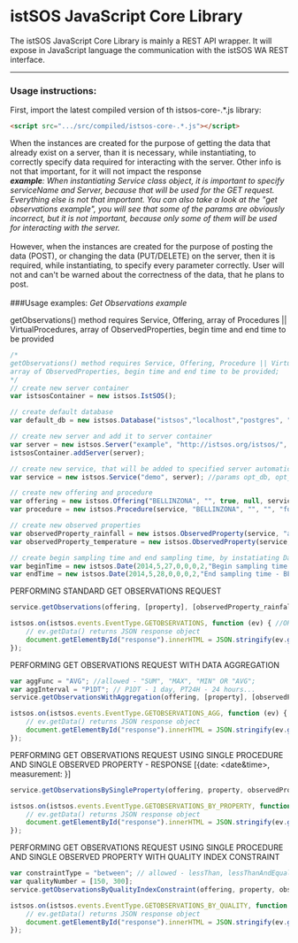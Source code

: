 # istSOS JavaScript Core Library

The istSOS JavaScript Core Library is mainly a REST API wrapper. 
It will expose in JavaScript language the communication with the istSOS WA REST interface.

---

### Usage instructions:
First, import the latest compiled version of th istsos-core-.*.js library:
```HTML
<script src=".../src/compiled/istsos-core-.*.js"></script>
```
When the instances are created for the purpose of getting the data that already
exist on a server, than it is necessary, while instantiating, to correctly specify data required for
interacting with the server. Other info is not that important, for it will not impact the response<br/>
_**example**: When instantiating Service class object, it is important to specify serviceName and Server, 
because that will be used for the GET request. Everything else is not that important. You can also take
a look at the "get observations example", you will see that some of the params are obviously incorrect,
but it is not important, because only some of them will be used for interacting with the server._<br/>
<br/>
However, when the instances are created for the purpose of posting the data (POST), or changing the
data (PUT/DELETE) on the server, then it is required, while instantiating, to specify every parameter 
correctly. User will not and can't be warned about the correctness of the data, that he plans to post.
<br/>
<br/>
###Usage examples:
_Get Observations example_

getObservations() method requires Service, Offering, array of Procedures || VirtualProcedures, 
array of ObservedProperties, begin time and end time to be provided

```javascript
/*
getObservations() method requires Service, Offering, Procedure || VirtualProcedure, 
array of ObservedProperties, begin time and end time to be provided;
*/
// create new server container
var istsosContainer = new istsos.IstSOS();

// create default database
var default_db = new istsos.Database("istsos","localhost","postgres", "postgres", 5432);

// create new server and add it to server container
var server = new istsos.Server("example", "http://istsos.org/istsos/", defaultDb);
istsosContainer.addServer(server);

// create new service, that will be added to specified server automatically upon instatiation
var service = new istsos.Service("demo", server); //params opt_db, opt_config, opt_epsg are optional

// create new offering and procedure
var offering = new istsos.Offering("BELLINZONA", "", true, null, service);
var procedure = new istsos.Procedure(service, "BELLINZONA", "", "", "foi", 3857, 25,35,45, [], "insitu-fixed-point", "");)

// create new observed properties
var observedProperty_rainfall = new istsos.ObservedProperty(service, "air-rainfall", "urn:ogc:def:parameter:x-istsos:1.0:meteo:air:rainfall", "", null, null;
var observedProperty_temperature = new istsos.ObservedProperty(service, "air-temperature", "urn:ogc:def:parameter:x-istsos:1.0:meteo:air:temperature", "", null, null);

// create begin sampling time and end sampling time, by instatiating Date class objects
var beginTime = new istsos.Date(2014,5,27,0,0,0,2,"Begin sampling time - BELLINZONA"); // OR JUST A STRING "2014-05-27T00:00:00+02:00"
var endTime = new istsos.Date(2014,5,28,0,0,0,2,"End sampling time - BELLINZONA");// OR JUST A STRING "2014-05-28T00:00:00+02:00"
```

PERFORMING STANDARD GET OBSERVATIONS REQUEST

```javascript
service.getObservations(offering, [property], [observedProperty_rainfall, observedProperty_temperature], beginTime, endTime);

istsos.on(istsos.events.EventType.GETOBSERVATIONS, function (ev) { //OR istsos.once(...)
    // ev.getData() returns JSON response object
    document.getElementById("response").innerHTML = JSON.stringify(ev.getData(), null, 3);
});
```

PERFORMING GET OBSERVATIONS REQUEST WITH DATA AGGREGATION 

```javascript
var aggFunc = "AVG"; //allowed - "SUM", "MAX", "MIN" OR "AVG";
var aggInterval = "P1DT"; // P1DT - 1 day, PT24H - 24 hours...
service.getObservationsWithAggregation(offering, [property], [observedProperty_rainfall, observedProperty_temperature], beginTime, endTime, aggFunc, aggInterval);

istsos.on(istsos.events.EventType.GETOBSERVATIONS_AGG, function (ev) { //OR istsos.once(...)
    // ev.getData() returns JSON response object
    document.getElementById("response").innerHTML = JSON.stringify(ev.getData(), null, 3);
});
```

PERFORMING GET OBSERVATIONS REQUEST USING SINGLE PROCEDURE AND SINGLE OBSERVED PROPERTY - RESPONSE [{date: <date&time>, measurement: <observation>}]

```javascript
service.getObservationsBySingleProperty(offering, property, observedProperty_temperature, beginTime, endTime);

istsos.on(istsos.events.EventType.GETOBSERVATIONS_BY_PROPERTY, function (ev) { //OR istsos.once(...)
    // ev.getData() returns JSON response object
    document.getElementById("response").innerHTML = JSON.stringify(ev.getData(), null, 3);
});
```
PERFORMING  GET OBSERVATIONS REQUEST USING SINGLE PROCEDURE AND SINGLE OBSERVED PROPERTY WITH QUALITY INDEX CONSTRAINT

```javascript
var constraintType = "between"; // allowed - lessThan, lessThanAndEqual, equal, greaterThanAndEqual, greatherThan, between
var qualityNumber = [150, 300]; 
service.getObservationsByQualityIndexConstraint(offering, property, observedProperty_temperature, beginTime, endTime, constraintType, qualityNumber);

istsos.on(istsos.events.EventType.GETOBSERVATIONS_BY_QUALITY, function (ev) { //OR istsos.once(...)
    // ev.getData() returns JSON response object
    document.getElementById("response").innerHTML = JSON.stringify(ev.getData(), null, 3);
});

```
